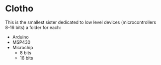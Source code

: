 # Clotho

This is the smallest sister dedicated to low level devices (microcontrollers 8-16 bits) a folder for each:
- Arduino
- MSP430
- Microchip
    - 8 bits
    - 16 bits